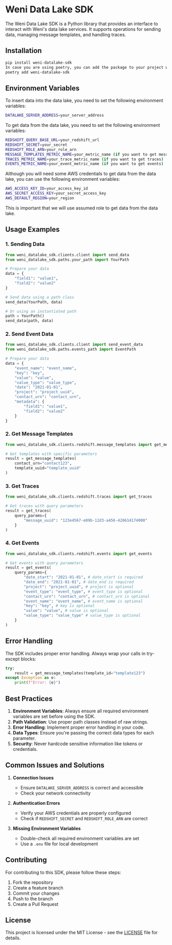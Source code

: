 # Weni Data Lake SDK

The Weni Data Lake SDK is a Python library that provides an interface to interact with Weni's data lake services. It supports operations for sending data, managing message templates, and handling traces.

## Installation

```bash
pip install weni-datalake-sdk
In case you are using poetry, you can add the package to your project with the following command:
poetry add weni-datalake-sdk
```

## Environment Variables

To insert data into the data lake, you need to set the following environment variables:

```bash
DATALAKE_SERVER_ADDRESS=your_server_address
```

To get data from the data lake, you need to set the following environment variables:

```bash
REDSHIFT_QUERY_BASE_URL=your_redshift_url
REDSHIFT_SECRET=your_secret
REDSHIFT_ROLE_ARN=your_role_arn
MESSAGE_TEMPLATES_METRIC_NAME=your_metric_name (if you want to get message templates)
TRACES_METRIC_NAME=your_trace_metric_name (if you want to get traces)
EVENTS_METRIC_NAME=your_event_metric_name (if you want to get events)
```

Although you will need some AWS credentials to get data from the data lake, you can use the following environment variables:

```bash
AWS_ACCESS_KEY_ID=your_access_key_id
AWS_SECRET_ACCESS_KEY=your_secret_access_key
AWS_DEFAULT_REGION=your_region
```

This is important that we will use assumed role to get data from the data lake.

## Usage Examples

### 1. Sending Data

```python
from weni_datalake_sdk.clients.client import send_data
from weni_datalake_sdk.paths.your_path import YourPath

# Prepare your data
data = {
    "field1": "value1",
    "field2": "value2"
}

# Send data using a path class
send_data(YourPath, data)

# Or using an instantiated path
path = YourPath()
send_data(path, data)
```

### 2. Send Event Data

```python
from weni_datalake_sdk.clients.client import send_event_data
from weni_datalake_sdk.paths.events_path import EventPath

# Prepare your data
data = {
    "event_name": "event_name",
    "key": "key",
    "value": "value",
    "value_type": "value_type",
    "date": "2021-01-01",
    "project": "project_uuid",
    "contact_urn": "contact_urn",
    "metadata": {
        "field1": "value1",
        "field2": "value2"
    }
}
```

### 2. Get Message Templates

```python
from weni_datalake_sdk.clients.redshift.message_templates import get_message_templates

# Get templates with specific parameters
result = get_message_templates(
    contact_urn="contact123",
    template_uuid="template_uuid"
)

```

### 3. Get Traces

```python
from weni_datalake_sdk.clients.redshift.traces import get_traces

# Get traces with query parameters
result = get_traces(
    query_params={
        "message_uuid": "123e4567-e89b-12d3-a456-426614174000"
    }
)
```

### 4. Get Events

```python
from weni_datalake_sdk.clients.redshift.events import get_events    

# Get events with query parameters
result = get_events(
    query_params={
        "date_start": "2021-01-01", # date_start is required
        "date_end": "2021-01-01", # date_end is required
        "project": "project_uuid", # project is optional
        "event_type": "event_type", # event_type is optional
        "contact_urn": "contact_urn", # contact_urn is optional
        "event_name": "event_name", # event_name is optional
        "key": "key", # key is optional
        "value": "value", # value is optional
        "value_type": "value_type" # value_type is optional
    }
)
```

## Error Handling

The SDK includes proper error handling. Always wrap your calls in try-except blocks:

```python
try:
    result = get_message_templates(template_id="template123")
except Exception as e:
    print(f"Error: {e}")
```

## Best Practices

1. **Environment Variables**: Always ensure all required environment variables are set before using the SDK.
2. **Path Validation**: Use proper path classes instead of raw strings.
3. **Error Handling**: Implement proper error handling in your code.
4. **Data Types**: Ensure you're passing the correct data types for each parameter.
5. **Security**: Never hardcode sensitive information like tokens or credentials.

## Common Issues and Solutions

1. **Connection Issues**
   - Ensure `DATALAKE_SERVER_ADDRESS` is correct and accessible
   - Check your network connectivity

2. **Authentication Errors**
   - Verify your AWS credentials are properly configured
   - Check if `REDSHIFT_SECRET` and `REDSHIFT_ROLE_ARN` are correct

3. **Missing Environment Variables**
   - Double-check all required environment variables are set
   - Use a `.env` file for local development

## Contributing

For contributing to this SDK, please follow these steps:

1. Fork the repository
2. Create a feature branch
3. Commit your changes
4. Push to the branch
5. Create a Pull Request

## License

This project is licensed under the MIT License - see the [LICENSE](LICENSE) file for details.
